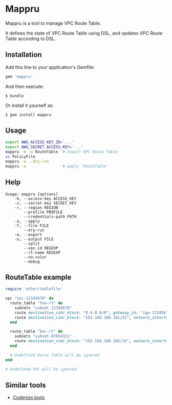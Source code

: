 # Mappru

Mappru is a tool to manage VPC Route Table.

It defines the state of VPC Route Table using DSL, and updates VPC Route Table according to DSL.

## Installation

Add this line to your application's Gemfile:

```ruby
gem 'mappru'
```

And then execute:

    $ bundle

Or install it yourself as:

    $ gem install mappru

## Usage

```sh
export AWS_ACCESS_KEY_ID='...'
export AWS_SECRET_ACCESS_KEY='...'
mappru -e -o RouteTable  # export VPC Route Table
vi PolicyFile
mappru -a --dry-run
mappru -a                # apply `RouteTable`
```

## Help

```
Usage: mappru [options]
    -k, --access-key ACCESS_KEY
    -s, --secret-key SECRET_KEY
    -r, --region REGION
        --profile PROFILE
        --credentials-path PATH
    -a, --apply
    -f, --file FILE
        --dry-run
    -e, --export
    -o, --output FILE
        --split
        --vpc-id REGEXP
        --rt-name REGEXP
        --no-color
        --debug
```

## RouteTable example

```ruby
require 'other/tablefile'

vpc "vpc-12345678" do
  route_table "foo-rt" do
    subnets "subnet-12345678"
    route destination_cidr_block: "0.0.0.0/0", gateway_id: "igw-12345678"
    route destination_cidr_block: "192.168.100.101/32", network_interface_id: "eni-12345678"
  end

  route_table "bar-rt" do
    subnets "subnet-87654321"
    route destination_cidr_block: "192.168.100.102/32", network_interface_id: "eni-87654321"
  end

  # Undefined Route Table will be ignored
end

# Undefined VPC will be ignored
```

## Similar tools
* [Codenize.tools](http://codenize.tools/)
